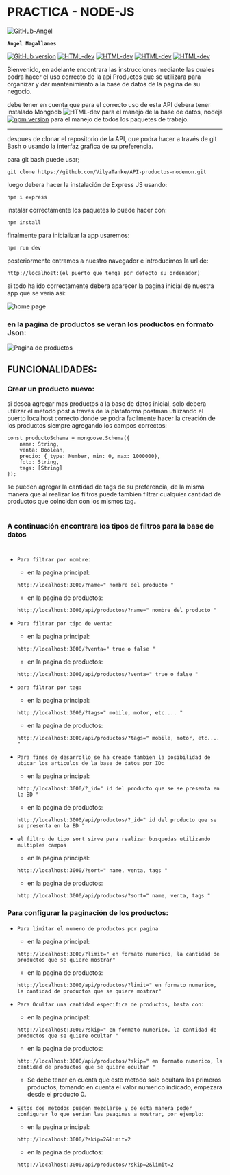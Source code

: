 # PRACTICA - NODE-JS

[![GitHub-Angel](./nodeapp/public/images/gitangel.png)](https://github.com/VilyaTanke)

**`Angel Magallanes`**



[![GitHub version](https://badge.fury.io/gh/VilyaTanke%2FPractica-HTML-CSS.svg)](https://badge.fury.io/gh/VilyaTanke%2FPractica-HTML-CSS)    [![HTML-dev](https://img.shields.io/badge/EJS-%3C-------------blue)](https://badge.fury.io/gh/VilyaTanke%2FPractica-HTML-CSS) [![HTML-dev](https://img.shields.io/badge/~~~~%3E-CSS-red)](https://badge.fury.io/gh/VilyaTanke%2FPractica-HTML-CSS)
 [![HTML-dev](https://img.shields.io/badge/~~~~~~>-NodeJS-orange)](https://badge.fury.io/gh/VilyaTanke%2FPractica-HTML-CSS) [![HTML-dev](https://img.shields.io/badge/~~~~%3E-JavaScript-yellow)](https://img.shields.io/badge/~~~~%3E-JavaScript-yellow)

Bienvenido, en adelante encontrara las instrucciones mediante las cuales podra hacer el uso correcto de la api Productos que se utilizara para organizar y dar mantenimiento a la base de datos de la pagina de su negocio.

debe tener en cuenta que para el correcto uso de esta API debera tener instalado Mongodb ![HTML-dev](https://img.shields.io/badge/~~>-MongoDB-orange) para el manejo de la base de datos, nodejs [![npm version](https://badge.fury.io/js/graphql.svg)](https://badge.fury.io/js/graphql) para el manejo de todos los paquetes de trabajo.

--------------------------------------------------

despues de clonar el repositorio de la API, que podra hacer a través de git Bash o usando la interfaz grafica de su preferencia.

para git bash puede usar;

````
git clone https://github.com/VilyaTanke/API-productos-nodemon.git
````

luego debera hacer la instalación de Express JS usando:

````
npm i express
````

instalar correctamente los paquetes lo puede hacer con:

````
npm install
````

finalmente para inicializar la app usaremos:

````
npm run dev
````
posteriormente entramos a nuestro navegador e introducimos la url de:
````
http://localhost:(el puerto que tenga por defecto su ordenador)
````
si todo ha ido correctamente debera aparecer la pagina inicial de nuestra app que se veria asi:

![home page](./nodeapp/public/images/Screenshot_1.jpg)

### en la pagina de productos se veran los productos en formato Json:

![Pagina de productos](./nodeapp/public/images/Screenshot_2.jpg)

## FUNCIONALIDADES:

### Crear un producto nuevo:

si desea agregar mas productos a la base de datos inicial, solo debera utilizar el metodo post a través de la plataforma postman utilizando el puerto localhost correcto donde se podra facilmente hacer la creación de los productos siempre agregando los campos correctos:

````
const productoSchema = mongoose.Schema({
    name: String,
    venta: Boolean,
    precio: { type: Number, min: 0, max: 1000000},
    foto: String,
    tags: [String]
});
````
se pueden agregar la cantidad de tags de su preferencia, de la misma manera que al realizar los filtros puede tambien filtrar cualquier cantidad de productos que coincidan con los mismos tag.
#
### A continuación encontrara los tipos de filtros para la base de datos
#

- ````Para filtrar por nombre:```` 
    - en la pagina principal:    
    ```` 
    http://localhost:3000/?name=" nombre del producto "
    ````
    - en la pagina de productos:
    ````
    http://localhost:3000/api/productos/?name=" nombre del producto "
    ````
- ````Para filtrar por tipo de venta:````
    - en la pagina principal:    
    ```` 
    http://localhost:3000/?venta=" true o false "
    ````
    - en la pagina de productos:
    ````
    http://localhost:3000/api/productos/?venta=" true o false "
    ````
- ````para filtrar por tag: ````
    - en la pagina principal:    
    ```` 
    http://localhost:3000/?tags=" mobile, motor, etc.... "
    ````
    - en la pagina de productos:
    ````
    http://localhost:3000/api/productos/?tags=" mobile, motor, etc.... "
    ````

- ````Para fines de desarrollo se ha creado tambien la posibilidad de ubicar los articulos de la base de datos por ID:````
    - en la pagina principal:    
    ```` 
    http://localhost:3000/?_id=" id del producto que se se presenta en la BD "
    ````
    - en la pagina de productos:
    ````
    http://localhost:3000/api/productos/?_id=" id del producto que se se presenta en la BD "
    ````
- ````el filtro de tipo sort sirve para realizar busquedas utilizando multiples campos````
    - en la pagina principal:    
    ```` 
    http://localhost:3000/?sort=" name, venta, tags "
    ````
    - en la pagina de productos:
    ````
    http://localhost:3000/api/productos/?sort=" name, venta, tags "
    ````

### Para configurar la paginación de los productos:

- ````Para limitar el numero de productos por pagina````
    - en la pagina principal:    
    ```` 
    http://localhost:3000/?limit=" en formato numerico, la cantidad de productos que se quiere mostrar"
    ````
    - en la pagina de productos:
    ````
    http://localhost:3000/api/productos/?limit=" en formato numerico, la cantidad de productos que se quiere mostrar"
    ````
- ````Para Ocultar una cantidad especifica de productos, basta con:````
    - en la pagina principal:    
    ```` 
    http://localhost:3000/?skip=" en formato numerico, la cantidad de productos que se quiere ocultar "
    ````
    - en la pagina de productos:
    ````
    http://localhost:3000/api/productos/?skip=" en formato numerico, la cantidad de productos que se quiere ocultar "
    ````
    - Se debe tener en cuenta que este metodo solo ocultara los primeros productos, tomando en cuenta el valor numerico indicado, empezara desde el producto 0.

- ````Estos dos metodos pueden mezclarse y de esta manera poder configurar lo que serian las psaginas a mostrar, por ejemplo:````
     - en la pagina principal:    
    ```` 
    http://localhost:3000/?skip=2&limit=2
    ````
    - en la pagina de productos:
    ````
    http://localhost:3000/api/productos/?skip=2&limit=2
